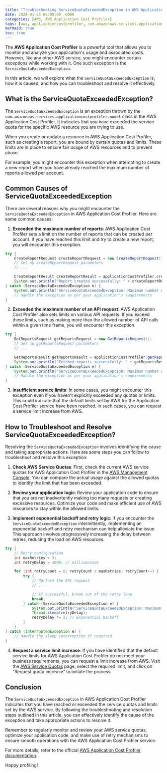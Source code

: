 ```yaml
---
title: "Troubleshooting ServiceQuotaExceededException in AWS Application Cost Profiler"
date: 2024-01-25 09:00:00 -0000
categories: [AWS, AWS Application Cost Profiler]
tags: [aws, applicationcostprofiler, com.amazonaws.services.applicationcostprofiler.model]
mermaid: true
toc: true
---
```



The **AWS Application Cost Profiler** is a powerful tool that allows you to monitor and analyze your application's usage and associated costs. However, like any other AWS service, you might encounter certain exceptions while working with it. One such exception is the `ServiceQuotaExceededException`.

In this article, we will explore what the `ServiceQuotaExceededException` is, how it is caused, and how you can troubleshoot and resolve it effectively.

## What is the ServiceQuotaExceededException?

The `ServiceQuotaExceededException` is an exception thrown by the `com.amazonaws.services.applicationcostprofiler.model` class in the AWS Application Cost Profiler. It indicates that you have exceeded the service quota for the specific AWS resource you are trying to use.

When you create or update a resource in AWS Application Cost Profiler, such as creating a report, you are bound by certain quotas and limits. These limits are in place to ensure fair usage of AWS resources and to prevent abuse.

For example, you might encounter this exception when attempting to create a new report when you have already reached the maximum number of reports allowed per account.

## Common Causes of ServiceQuotaExceededException

There are several reasons why you might encounter the `ServiceQuotaExceededException` in AWS Application Cost Profiler. Here are some common causes:

1. **Exceeded the maximum number of reports**: AWS Application Cost Profiler sets a limit on the number of reports that can be created per account. If you have reached this limit and try to create a new report, you will encounter this exception.

```java
try {
    CreateReportRequest createReportRequest = new CreateReportRequest();
    // Set up createReportRequest parameters
    // ...

    CreateReportResult createReportResult = applicationCostProfiler.createReport(createReportRequest);
    System.out.println("Report created successfully: " + createReportResult.getReportId());
} catch (ServiceQuotaExceededException e) {
    System.out.println("ServiceQuotaExceededException: Maximum number of reports exceeded");
    // Handle the exception as per your application's requirements
}
```

2. **Exceeded the maximum number of an API request**: AWS Application Cost Profiler also sets limits on various API requests. If you exceed these limits, such as making more than the allowed number of API calls within a given time frame, you will encounter this exception.

```java
try {
    GetReportsRequest getReportsRequest = new GetReportsRequest();
    // Set up getReportsRequest parameters
    // ...

    GetReportsResult getReportsResult = applicationCostProfiler.getReports(getReportsRequest);
    System.out.println("Fetched reports successfully: " + getReportsResult.getReportSummaries());
} catch (ServiceQuotaExceededException e) {
    System.out.println("ServiceQuotaExceededException: Maximum number of request exceeded");
    // Handle the exception as per your application's requirements
}
```

3. **Insufficient service limits**: In some cases, you might encounter this exception even if you haven't explicitly exceeded any quotas or limits. This could indicate that the default limits set by AWS for the Application Cost Profiler service have been reached. In such cases, you can request a service limit increase from AWS.

## How to Troubleshoot and Resolve ServiceQuotaExceededException?

Resolving the `ServiceQuotaExceededException` involves identifying the cause and taking appropriate actions. Here are some steps you can follow to troubleshoot and resolve this exception:

1. **Check AWS Service Quotas**: First, check the current AWS service quotas for AWS Application Cost Profiler in the [AWS Management Console](https://console.aws.amazon.com/servicequotas/home/services/application-cost-profiler). You can compare the actual usage against the allowed quotas to identify the limit that has been exceeded.

2. **Review your application logic**: Review your application code to ensure that you are not inadvertently making too many requests or creating excessive resources. Optimize your code and make efficient use of AWS resources to stay within the allowed limits.

3. **Implement exponential backoff and retry logic**: If you encounter the `ServiceQuotaExceededException` intermittently, implementing an exponential backoff and retry mechanism can help alleviate the issue. This approach involves progressively increasing the delay between retries, reducing the load on AWS resources.

```java
try {
    // Retry configuration
    int maxRetries = 3;
    int retryDelay = 1000; // milliseconds

    for (int retryCount = 0; retryCount < maxRetries; retryCount++) {
        try {
            // Perform the API request
            // ...

            // If successful, break out of the retry loop
            break;
        } catch (ServiceQuotaExceededException e) {
            System.out.println("ServiceQuotaExceededException: Maximum number of request exceeded. Retrying in " + retryDelay + "ms");
            Thread.sleep(retryDelay);
            retryDelay *= 2; // Exponential backoff
        }
    }
} catch (InterruptedException e) {
    // Handle the sleep interruption if required
}
```

4. **Request a service limit increase**: If you have identified that the default service limits for AWS Application Cost Profiler do not meet your business requirements, you can request a limit increase from AWS. Visit the [AWS Service Quotas](https://console.aws.amazon.com/servicequotas/home/services/application-cost-profiler) page, select the required limit, and click on "Request quota increase" to initiate the process.

## Conclusion

The `ServiceQuotaExceededException` in AWS Application Cost Profiler indicates that you have reached or exceeded the service quotas and limits set by the AWS service. By following the troubleshooting and resolution steps outlined in this article, you can effectively identify the cause of the exception and take appropriate actions to resolve it.

Remember to regularly monitor and review your AWS service quotas, optimize your application code, and make use of retry mechanisms to ensure smooth operations with the AWS Application Cost Profiler service.

For more details, refer to the official [AWS Application Cost Profiler documentation](https://docs.aws.amazon.com/applicationcostprofiler/latest/APIReference/Welcome.html).

Happy profiling!